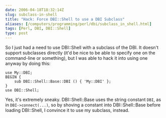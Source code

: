 ```yaml
--- 
date: 2006-04-18T18:32:14Z
slug: subclass-in-shell
title: "Hack: Force DBI::Shell to use a DBI Subclass"
aliases: [/computers/programming/perl/dbi/subclass_in_shell.html]
tags: [Perl, DBI, DBI::Shell]
type: post
---
```


So I just had a need to use DBI::Shell with a subclass of the DBI. It doesn't
support subclasses directly (it'd be nice to be able to specify one on the
command-line or something), but I was able to hack it into using one anyway by
doing this:

    use My::DBI;
    BEGIN {
        sub DBI::Shell::Base::DBI () { 'My::DBI' };
    }
    use DBI::Shell;

Yes, it's extremely sneaky. DBI::Shell::Base uses the string constant `DBI`, as
in `DBI->connect(...)`, so by shoving a constant into DBI::Shell::Base before
loading DBI::Shell, I convince it to use my subclass, instead.
